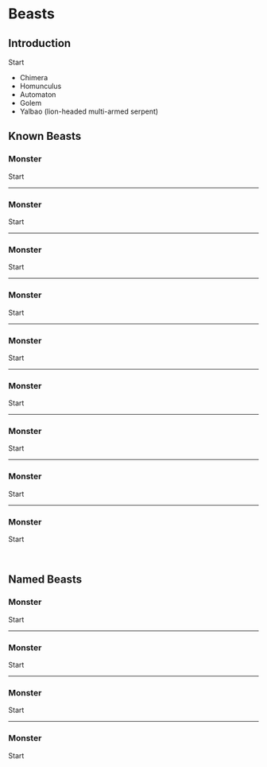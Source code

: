 # Beasts

## Introduction

Start

- Chimera
- Homunculus
- Automaton
- Golem
- Yalbao (lion-headed multi-armed serpent)

## Known Beasts

### Monster
Start

---

### Monster
Start

---

### Monster
Start

---

### Monster
Start

---

### Monster
Start

---

### Monster
Start

---

### Monster
Start

---

### Monster
Start

---

### Monster
Start


<br/>


## Named Beasts


### Monster
Start

---

### Monster
Start

---

### Monster
Start

---

### Monster
Start